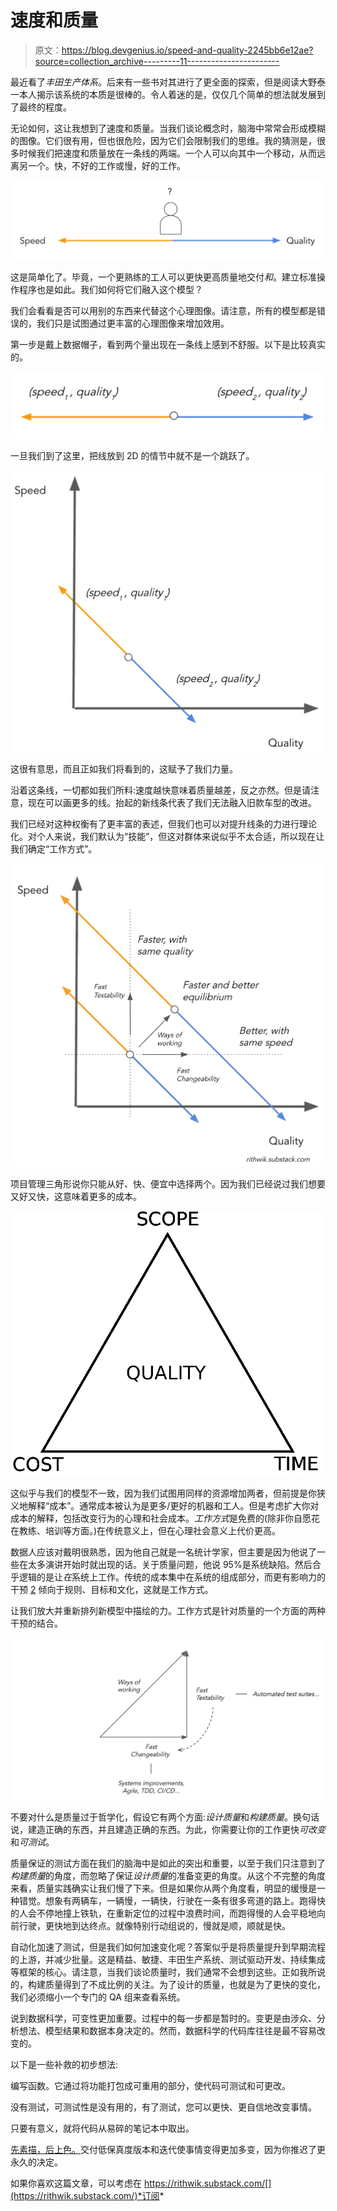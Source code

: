 # 速度和质量

> 原文：<https://blog.devgenius.io/speed-and-quality-2245bb6e12ae?source=collection_archive---------11----------------------->

最近看了*丰田生产体系*。后来有一些书对其进行了更全面的探索，但是阅读大野泰一本人揭示该系统的本质是很棒的。令人着迷的是，仅仅几个简单的想法就发展到了最终的程度。

无论如何，这让我想到了速度和质量。当我们谈论概念时，脑海中常常会形成模糊的图像。它们很有用，但也很危险，因为它们会限制我们的思维。我的猜测是，很多时候我们把速度和质量放在一条线的两端。一个人可以向其中一个移动，从而远离另一个。快，不好的工作或慢，好的工作。

![](img/ab83c0514804734308042dba3d63bbf0.png)

这是简单化了。毕竟，一个更熟练的工人可以更快更高质量地交付*和*。建立标准操作程序也是如此。我们如何将它们融入这个模型？

我们会看看是否可以用别的东西来代替这个心理图像。请注意，所有的模型都是错误的，我们只是试图通过更丰富的心理图像来增加效用。

第一步是戴上数据帽子，看到两个量出现在一条线上感到不舒服。以下是比较真实的。

![](img/9e3082cb1ff8d31c84b664d3fb09f11f.png)

一旦我们到了这里，把线放到 2D 的情节中就不是一个跳跃了。

![](img/74587936d912843db0c737a12806de81.png)

这很有意思，而且正如我们将看到的，这赋予了我们力量。

沿着这条线，一切都如我们所料:速度越快意味着质量越差，反之亦然。但是请注意，现在可以画更多的线。抬起的新线条代表了我们无法融入旧款车型的改进。

我们已经对这种权衡有了更丰富的表述，但我们也可以对提升线条的力进行理论化。对个人来说，我们默认为“技能”，但这对群体来说似乎不太合适，所以现在让我们确定“工作方式”。

![](img/aa2dbd29d449ba4fbdac0a94cf1fccb1.png)

项目管理三角形说你只能从好、快、便宜中选择两个。因为我们已经说过我们想要又好又快，这意味着更多的成本。

![](img/dc4cdc58f407cb590658e616516b204b.png)

这似乎与我们的模型不一致，因为我们试图用同样的资源增加两者，但前提是你狭义地解释“成本”。通常成本被认为是更多/更好的机器和工人。但是考虑扩大你对成本的解释，包括改变行为的心理和社会成本。*工作方式*是免费的(除非你自愿花在教练、培训等方面。)在传统意义上，但在心理社会意义上代价更高。

数据人应该对戴明很熟悉，因为他自己就是一名统计学家，但主要是因为他说了一些在太多演讲开始时就出现的话。关于质量问题，他说 95%是系统缺陷。然后合乎逻辑的是让*在*系统上工作。传统的成本集中在系统的组成部分，而更有影响力的干预 [2](https://rithwik.substack.com/p/speed-and-quality#footnote-2) 倾向于规则、目标和文化，这就是工作方式。

让我们放大并重新排列新模型中描绘的力。工作方式是针对质量的一个方面的两种干预的结合。

![](img/f2b4b500b72be820a157a3944ac42ddf.png)

不要对什么是质量过于哲学化，假设它有两个方面:*设计质量*和*构建质量*。换句话说，建造正确的东西，并且建造正确的东西。为此，你需要让你的工作更快*可改变*和*可测试*。

质量保证的测试方面在我们的脑海中是如此的突出和重要，以至于我们只注意到了*构建质量*的角度，而忽略了保证*设计质量*的准备变更的角度。从这个不完整的角度来看，质量实践确实让我们慢了下来。但是如果你从两个角度看，明显的缓慢是一种错觉。想象有两辆车，一辆慢，一辆快，行驶在一条有很多弯道的路上。跑得快的人会不停地撞上铁轨，在重新定位的过程中浪费时间，而跑得慢的人会平稳地向前行驶，更快地到达终点。就像特别行动组说的，慢就是顺，顺就是快。

自动化加速了测试，但是我们如何加速变化呢？答案似乎是将质量提升到早期流程的上游，并减少批量。这是精益、敏捷、丰田生产系统、测试驱动开发、持续集成等框架的核心。请注意，当我们谈论质量时，我们通常不会想到这些。正如我所说的，构建质量得到了不成比例的关注。为了设计的质量，也就是为了更快的变化，我们必须缩小一个专门的 QA 组来查看系统。

说到数据科学，可变性更加重要。过程中的每一步都是暂时的。变更是由涉众、分析想法、模型结果和数据本身决定的。然而，数据科学的代码库往往是最不容易改变的。

以下是一些补救的初步想法:

编写函数。它通过将功能打包成可重用的部分，使代码可测试和可更改。

没有测试，可测试性是没有用的，有了测试，您可以更快、更自信地改变事情。

只要有意义，就将代码从易碎的笔记本中取出。

[先素描，后上色。](https://rithwik.substack.com/p/sketch-first)交付低保真度版本和迭代使事情变得更加多变，因为你推迟了更永久的决定。

如果你喜欢这篇文章，可以考虑在 https://rithwik.substack.com/[](https://rithwik.substack.com/)*订阅*